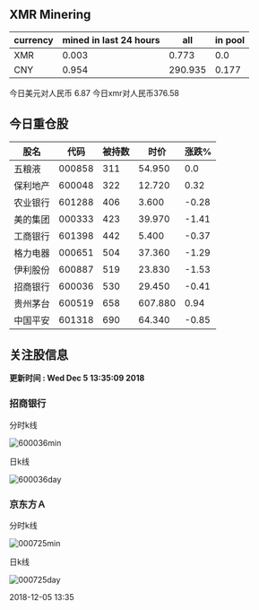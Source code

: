 ## XMR Minering

|currency|mined in last 24 hours|all|in pool|
|---|---|---|---|
|XMR|0.003|0.773|0.0|
|CNY|0.954|290.935|0.177|

今日美元对人民币 6.87	今日xmr对人民币376.58


## 今日重仓股 

|股名|代码|被持数|时价|涨跌%|
|---|---|---|---|---|
|五粮液|000858|311|54.950|0.0|
|保利地产|600048|322|12.720|0.32|
|农业银行|601288|406|3.600|-0.28|
|美的集团|000333|423|39.970|-1.41|
|工商银行|601398|442|5.400|-0.37|
|格力电器|000651|504|37.360|-1.29|
|伊利股份|600887|519|23.830|-1.53|
|招商银行|600036|530|29.450|-0.41|
|贵州茅台|600519|658|607.880|0.94|
|中国平安|601318|690|64.340|-0.85|

## 关注股信息
**更新时间 : Wed Dec  5 13:35:09 2018**
### 招商银行 
分时k线

![600036min](http://image.sinajs.cn/newchart/min/n/sh600036.gif)

日k线

![600036day](http://image.sinajs.cn/newchart/daily/n/sh600036.gif)

### 京东方Ａ 
分时k线

![000725min](http://image.sinajs.cn/newchart/min/n/sz000725.gif)

日k线

![000725day](http://image.sinajs.cn/newchart/daily/n/sz000725.gif)

2018-12-05 13:35